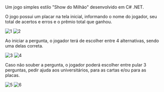 Um jogo simples estilo "Show do Milhão" desenvolvido em C# .NET.

O jogo possui um placar na tela inicial, informando o nome do jogador, seu total de acertos e erros e o prêmio total que ganhou.

![1](https://github.com/user-attachments/assets/00db5df5-4bf1-4570-a8e5-8a8ad29133d8)
![2](https://github.com/user-attachments/assets/d3106b24-ce24-4fc0-92b5-f583396528af)

Ao iniciar a pergunta, o jogador terá de escolher entre 4 alternativas, sendo uma delas correta.

![3](https://github.com/user-attachments/assets/9a561420-8c4b-4e5c-bb4e-0af4d0ec536b)
![4](https://github.com/user-attachments/assets/35b8ed11-4874-4fa8-b911-52e9feefb55f)

Caso não souber a pergunta, o jogador poderá escolher entre pular 3 perguntas, pedir ajuda aos universitários, para as cartas e/ou para as placas.

![5](https://github.com/user-attachments/assets/43d6789f-7a3f-4deb-8c2c-beeeba8029af)
![6](https://github.com/user-attachments/assets/6a9a3d50-d829-4a0e-b1b3-85e5d683b714)
